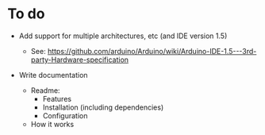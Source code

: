 To do
=====

* Add support for multiple architectures, etc (and IDE version 1.5)
	+ See: https://github.com/arduino/Arduino/wiki/Arduino-IDE-1.5---3rd-party-Hardware-specification

* Write documentation
	+ Readme:
		+ Features
		+ Installation (including dependencies)
		+ Configuration
	+ How it works


